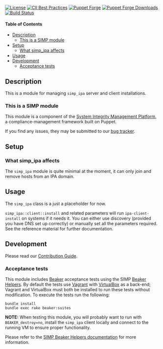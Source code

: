 [![License](https://img.shields.io/:license-apache-blue.svg)](http://www.apache.org/licenses/LICENSE-2.0.html)
[![CII Best Practices](https://bestpractices.coreinfrastructure.org/projects/73/badge)](https://bestpractices.coreinfrastructure.org/projects/73)
[![Puppet Forge](https://img.shields.io/puppetforge/v/simp/simp_ipa.svg)](https://forge.puppetlabs.com/simp/simp_ipa)
[![Puppet Forge Downloads](https://img.shields.io/puppetforge/dt/simp/simp_ipa.svg)](https://forge.puppetlabs.com/simp/simp_ipa)
[![Build Status](https://travis-ci.org/simp/pupmod-simp-simp_ipa.svg)](https://travis-ci.org/simp/pupmod-simp-simp_ipa)


#### Table of Contents

* [Description](#description)
  * [This is a SIMP module](#this-is-a-simp-module)
* [Setup](#setup)
  * [What simp_ipa affects](#what-simp_ipa-affects)
* [Usage](#usage)
* [Development](#development)
  * [Acceptance tests](#acceptance-tests)

## Description

This is a module for managing ``simp_ipa`` server and client installations.

### This is a SIMP module

This module is a component of the [System Integrity Management Platform](https://simp-project.com), a
compliance-management framework built on Puppet.

If you find any issues, they may be submitted to our [bug tracker](https://simp-project.atlassian.net/).

## Setup

### What simp_ipa affects

The ``simp_ipa`` module is quite minimal at the moment, it can only join and
remove hosts from an IPA domain.

## Usage

The ``simp_ipa`` class is a just a placeholder for now.

``simp_ipa::client::install`` and related parameters will run ``ipa-client-install`` on systems if it needs it. You can either use discovery
(provided you have DNS set up correctly) or manually set all the parameters
required. See the reference material for further documentation.

## Development

Please read our [Contribution Guide](http://simp-doc.readthedocs.io/en/stable/contributors_guide/index.html).

### Acceptance tests

This module includes [Beaker](https://github.com/puppetlabs/beaker) acceptance
tests using the SIMP [Beaker Helpers](https://github.com/simp/rubygem-simp-beaker-helpers).
By default the tests use [Vagrant](https://www.vagrantup.com/) with
[VirtualBox](https://www.virtualbox.org) as a back-end; Vagrant and VirtualBox
must both be installed to run these tests without modification. To execute the
tests run the following:

```shell
bundle install
bundle exec rake beaker:suites
```

**NOTE:** When testing this module, you will probably want to run with
``BEAKER_destroy=no``, install the ``simp_ipa`` client locally and connect to the
running VM to ensure proper functionality.

Please refer to the [SIMP Beaker Helpers documentation](https://github.com/simp/rubygem-simp-beaker-helpers/blob/master/README.md)
for more information.
